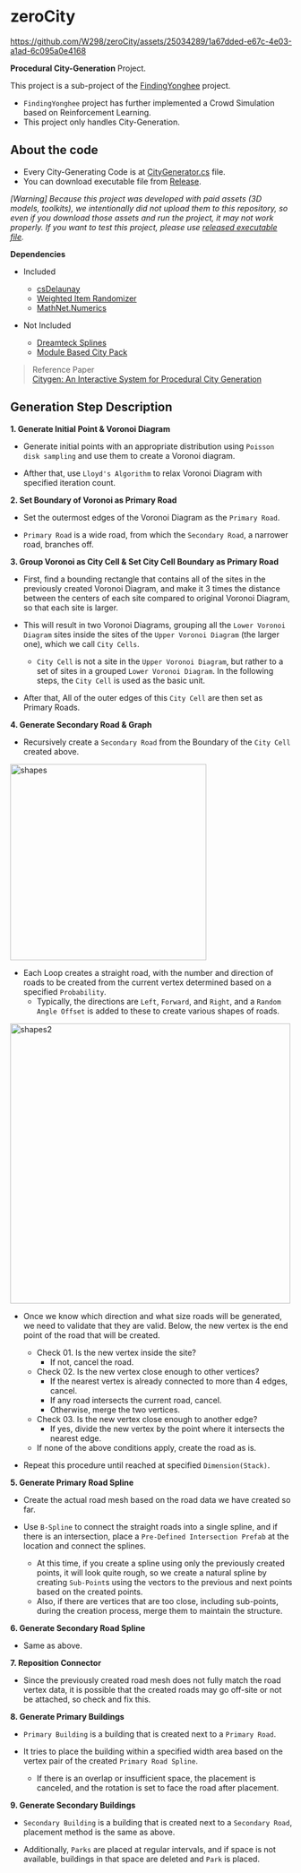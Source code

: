 # zeroCity

https://github.com/W298/zeroCity/assets/25034289/1a67dded-e67c-4e03-a1ad-6c095a0e4168

**Procedural City-Generation** Project.

This project is a sub-project of the [FindingYonghee](https://youtu.be/IbnIGOHuBFU?si=1Ml9hwgt_yT7VyK0) project.

- `FindingYonghee` project has further implemented a Crowd Simulation based on Reinforcement Learning.
- This project only handles City-Generation.

## About the code
- Every City-Generating Code is at [CityGenerator.cs](https://github.com/W298/zeroCity/blob/master/Assets/CityGeneration/Scripts/CityGenerator.cs) file.  
- You can download executable file from [Release](https://github.com/W298/zeroCity/releases).

_[Warning] Because this project was developed with paid assets (3D models, toolkits), we intentionally did not upload them to this repository, so even if you download those assets and run the project, it may not work properly. If you want to test this project, please use [released executable file](https://github.com/W298/zeroCity/releases)._

**Dependencies**

- Included
  - [csDelaunay](https://github.com/PouletFrit/csDelaunay)
  - [Weighted Item Randomizer](https://github.com/BlueRaja/Weighted-Item-Randomizer-for-C-Sharp)
  - [MathNet.Numerics](https://www.nuget.org/packages/MathNet.Numerics/)

- Not Included
  - [Dreamteck Splines](https://assetstore.unity.com/packages/tools/utilities/dreamteck-splines-61926)
  - [Module Based City Pack](https://assetstore.unity.com/packages/3d/environments/urban/module-based-city-pack-154302)

> Reference Paper  
> [Citygen: An Interactive System for Procedural City Generation](https://www.citygen.net/files/citygen_gdtw07.pdf)

## Generation Step Description

**1. Generate Initial Point & Voronoi Diagram**

- Generate initial points with an appropriate distribution using `Poisson disk sampling` and use them to create a Voronoi diagram.

- Afther that, use `Lloyd's Algorithm` to relax Voronoi Diagram with specified iteration count.

**2. Set Boundary of Voronoi as Primary Road**

- Set the outermost edges of the Voronoi Diagram as the `Primary Road`.

- `Primary Road` is a wide road, from which the `Secondary Road`, a narrower road, branches off.

**3. Group Voronoi as City Cell & Set City Cell Boundary as Primary Road**

- First, find a bounding rectangle that contains all of the sites in the previously created Voronoi Diagram, and make it 3 times the distance between the centers of each site compared to original Voronoi Diagram, so that each site is larger.

- This will result in two Voronoi Diagrams, grouping all the `Lower Voronoi Diagram` sites inside the sites of the `Upper Voronoi Diagram` (the larger one), which we call `City Cells`.
  - `City Cell` is not a site in the `Upper Voronoi Diagram`, but rather to a set of sites in a grouped `Lower Voronoi Diagram`. In the following steps, the `City Cell` is used as the basic unit.

- After that, All of the outer edges of this `City Cell` are then set as Primary Roads.

**4. Generate Secondary Road & Graph**

- Recursively create a `Secondary Road` from the Boundary of the `City Cell` created above.

<img width="350" alt="shapes" src="https://github.com/W298/zeroCity/assets/25034289/100e966e-0f7b-48f7-8296-1bf180da2eee">

- Each Loop creates a straight road, with the number and direction of roads to be created from the current vertex determined based on a specified `Probability`.
  - Typically, the directions are `Left`, `Forward`, and `Right`, and a `Random Angle Offset` is added to these to create various shapes of roads.

<img width="500" alt="shapes2" src="https://github.com/W298/zeroCity/assets/25034289/3ea24a55-8385-42e3-a030-42b60095e7db">

- Once we know which direction and what size roads will be generated, we need to validate that they are valid. Below, the new vertex is the end point of the road that will be created.
  - Check 01. Is the new vertex inside the site?
    - If not, cancel the road.
  - Check 02. Is the new vertex close enough to other vertices?
    - If the nearest vertex is already connected to more than 4 edges, cancel.
    - If any road intersects the current road, cancel.
    - Otherwise, merge the two vertices.
  - Check 03. Is the new vertex close enough to another edge?
    - If yes, divide the new vertex by the point where it intersects the nearest edge.
  - If none of the above conditions apply, create the road as is.
 
- Repeat this procedure until reached at specified `Dimension(Stack)`.

**5. Generate Primary Road Spline**

- Create the actual road mesh based on the road data we have created so far.

- Use `B-Spline` to connect the straight roads into a single spline, and if there is an intersection, place a `Pre-Defined Intersection Prefab` at the location and connect the splines.
  - At this time, if you create a spline using only the previously created points, it will look quite rough, so we create a natural spline by creating `Sub-Point`s using the vectors to the previous and next points based on the created points.
  - Also, if there are vertices that are too close, including sub-points, during the creation process, merge them to maintain the structure.

**6. Generate Secondary Road Spline**

- Same as above.

**7. Reposition Connector**

- Since the previously created road mesh does not fully match the road vertex data, it is possible that the created roads may go off-site or not be attached, so check and fix this.

**8. Generate Primary Buildings**

- `Primary Building` is a building that is created next to a `Primary Road`.

- It tries to place the building within a specified width area based on the vertex pair of the created `Primary Road Spline`.
  - If there is an overlap or insufficient space, the placement is canceled, and the rotation is set to face the road after placement.

**9. Generate Secondary Buildings** 

- `Secondary Building` is a building that is created next to a `Secondary Road`, placement method is the same as above.

- Additionally, `Parks` are placed at regular intervals, and if space is not available, buildings in that space are deleted and `Park` is placed.
